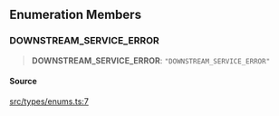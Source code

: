 ## Enumeration Members

### DOWNSTREAM\_SERVICE\_ERROR

> **DOWNSTREAM\_SERVICE\_ERROR**: `"DOWNSTREAM_SERVICE_ERROR"`

#### Source

[src/types/enums.ts:7](https://github.com/bhavjitChauhan/khan-api/blob/214cc6672777162cd3ec638a3ad3a22f7fe37e04/src/types/enums.ts#L7)
